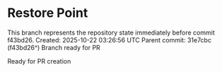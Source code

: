 # Restore Point

This branch represents the repository state immediately before commit f43bd26.
Created: 2025-10-22 03:26:56 UTC
Parent commit: 31e7cbc (f43bd26^)
Branch ready for PR

Ready for PR creation
